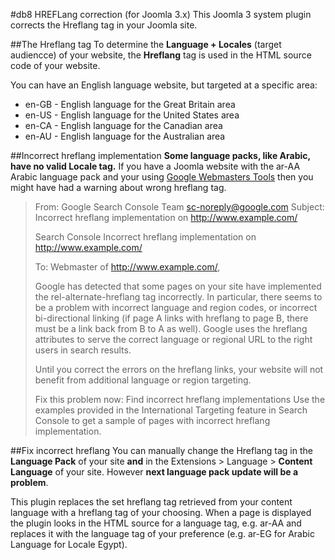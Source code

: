 #db8 HREFLang correction (for Joomla 3.x)
This Joomla 3 system plugin corrects the Hreflang tag in your Joomla site.

##The Hreflang tag
To determine the **Language + Locales** (target audiencce) of your website, the **Hreflang** tag is used 
in the HTML source code of your website. 

You can have an English language website, but targeted at a specific area: 
* en-GB - English language for the Great Britain area
* en-US - English language for the United States area
* en-CA - English language for the Canadian area
* en-AU - English language for the Australian area

##Incorrect hreflang implementation
**Some language packs, like Arabic, have no valid Locale tag.** 
If you have a Joomla website with the ar-AA Arabic language pack 
and your using [Google Webmasters Tools](https://www.google.com/webmasters/tools/home)
then you might have had a warning about wrong hreflang tag.

> From: Google Search Console Team <sc-noreply@google.com>
> Subject: Incorrect hreflang implementation on http://www.example.com/
>
> Search Console
> Incorrect hreflang implementation on http://www.example.com/
>  
> To: Webmaster of http://www.example.com/,
>
> Google has detected that some pages on your site have implemented the rel-alternate-hreflang tag incorrectly. 
> In particular, there seems to be a problem with incorrect language and region codes, or incorrect bi-directional 
> linking (if page A links with hreflang to page B, there must be a link back from B to A as well). Google uses 
> the hreflang attributes to serve the correct language or regional URL to the right users in search results.
>  
> Until you correct the errors on the hreflang links, your website will not benefit from additional 
> language or region targeting.
>
> Fix this problem now:
> Find incorrect hreflang implementations
> Use the examples provided in the International Targeting feature in Search Console to get a sample of pages 
> with incorrect hreflang implementation.
>	

##Fix incorrect hreflang
You can manually change the Hreflang tag in the **Language Pack** of your site **and** in the Extensions > Language > 
**Content Language** of your site. However **next language pack update will be a problem**.

This plugin replaces the set hreflang tag retrieved from your content language with a hreflang tag of your choosing.
When a page is displayed the plugin looks in the HTML source for a language tag, e.g. ar-AA and replaces it with 
the language tag of your preference (e.g. ar-EG for Arabic Language for Locale Egypt).

